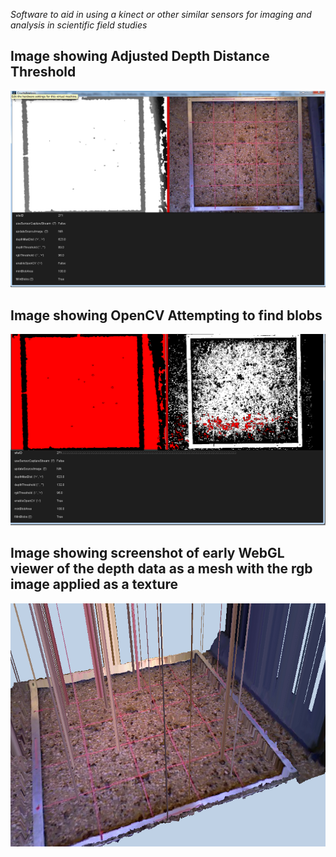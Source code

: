*Software to aid in using a kinect or other similar sensors for imaging and analysis in scientific field studies*

Image showing Adjusted Depth Distance Threshold
-----------------------------------------------
![Depth Distance Threshold](https://github.com/CodeStrumpet/KinectFieldScience/raw/master/ProjectDocs/crusty_dist_threshold.png "Depth distance threshold")

Image showing OpenCV Attempting to find blobs
---------------------------------------------
![OpenCV Enabled](https://github.com/CodeStrumpet/KinectFieldScience/raw/master/ProjectDocs/crusty_opencv1.png "OpenCV Enabled")

Image showing screenshot of early WebGL viewer of the depth data as a mesh with the rgb image applied as a texture
--------------
![Early Terrain](https://github.com/CodeStrumpet/KinectFieldScience/raw/master/ProjectDocs/early_terrain.png "Early Terrain")



